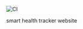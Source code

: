 ![CI](https://github.com/AditriRay/medsquire-mern/actions/workflows/ci.yml/badge.svg)

smart health tracker website
